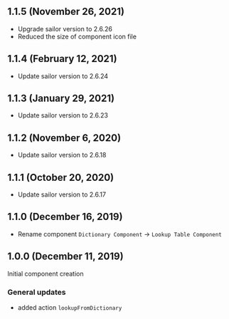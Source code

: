 ## 1.1.5 (November 26, 2021)

* Upgrade sailor version to 2.6.26
* Reduced the size of component icon file

## 1.1.4 (February 12, 2021)
* Update sailor version to 2.6.24

## 1.1.3 (January 29, 2021)
* Update sailor version to 2.6.23

## 1.1.2 (November 6, 2020)
* Update sailor version to 2.6.18

## 1.1.1 (October 20, 2020)
* Update sailor version to 2.6.17

## 1.1.0 (December 16, 2019)
* Rename component `Dictionary Component` -> `Lookup Table Component`

## 1.0.0 (December 11, 2019)
Initial component creation
### General updates
- added action `lookupFromDictionary`

